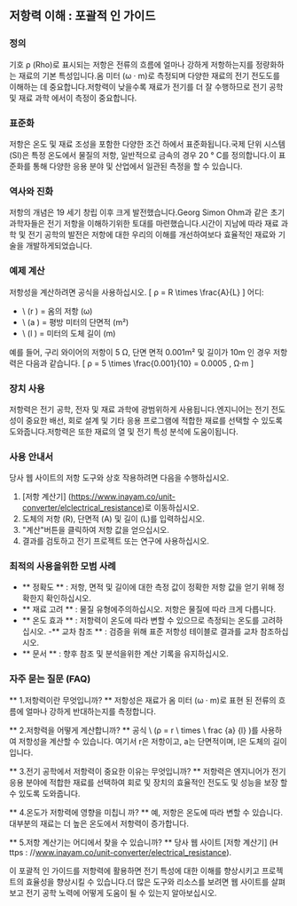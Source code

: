 ## 저항력 이해 : 포괄적 인 가이드

### 정의
기호 ρ (Rho)로 표시되는 저항은 전류의 흐름에 얼마나 강하게 저항하는지를 정량화하는 재료의 기본 특성입니다.옴 미터 (ω · m)로 측정되며 다양한 재료의 전기 전도도를 이해하는 데 중요합니다.저항력이 낮을수록 재료가 전기를 더 잘 수행하므로 전기 공학 및 재료 과학 에서이 측정이 중요합니다.

### 표준화
저항은 온도 및 재료 조성을 포함한 다양한 조건 하에서 표준화됩니다.국제 단위 시스템 (SI)은 특정 온도에서 물질의 저항, 일반적으로 금속의 경우 20 ° C를 정의합니다.이 표준화를 통해 다양한 응용 분야 및 산업에서 일관된 측정을 할 수 있습니다.

### 역사와 진화
저항의 개념은 19 세기 창립 이후 크게 발전했습니다.Georg Simon Ohm과 같은 초기 과학자들은 전기 저항을 이해하기위한 토대를 마련했습니다.시간이 지남에 따라 재료 과학 및 전기 공학의 발전은 저항에 대한 우리의 이해를 개선하여보다 효율적인 재료와 기술을 개발하게되었습니다.

### 예제 계산
저항성을 계산하려면 공식을 사용하십시오.
\[ ρ = R \times \frac{A}{L} \]
어디:
- \ (r \) = 옴의 저항 (ω)
- \ (a \) = 평방 미터의 단면적 (m²)
- \ (l \) = 미터의 도체 길이 (m)

예를 들어, 구리 와이어의 저항이 5 Ω, 단면 면적 0.001m² 및 길이가 10m 인 경우 저항력은 다음과 같습니다.
\[ ρ = 5 \times \frac{0.001}{10} = 0.0005 \, Ω·m \]

### 장치 사용
저항력은 전기 공학, 전자 및 재료 과학에 광범위하게 사용됩니다.엔지니어는 전기 전도성이 중요한 배선, 회로 설계 및 기타 응용 프로그램에 적합한 재료를 선택할 수 있도록 도와줍니다.저항력은 또한 재료의 열 및 전기 특성 분석에 도움이됩니다.

### 사용 안내서
당사 웹 사이트의 저항 도구와 상호 작용하려면 다음을 수행하십시오.
1. [저항 계산기] (https://www.inayam.co/unit-converter/elclectrical_resistance)로 이동하십시오.
2. 도체의 저항 (R), 단면적 (A) 및 길이 (L)를 입력하십시오.
3. "계산"버튼을 클릭하여 저항 값을 얻으십시오.
4. 결과를 검토하고 전기 프로젝트 또는 연구에 사용하십시오.

### 최적의 사용을위한 모범 사례
- ** 정확도 ** : 저항, 면적 및 길이에 대한 측정 값이 정확한 저항 값을 얻기 위해 정확한지 확인하십시오.
- ** 재료 고려 ** : 물질 유형에주의하십시오. 저항은 물질에 따라 크게 다릅니다.
- ** 온도 효과 ** : 저항력이 온도에 따라 변할 수 있으므로 측정되는 온도를 고려하십시오.
-** 교차 참조 ** : 검증을 위해 표준 저항성 테이블로 결과를 교차 참조하십시오.
- ** 문서 ** : 향후 참조 및 분석을위한 계산 기록을 유지하십시오.

### 자주 묻는 질문 (FAQ)

** 1.저항력이란 무엇입니까? **
저항성은 재료가 옴 미터 (ω · m)로 표현 된 전류의 흐름에 얼마나 강하게 반대하는지를 측정합니다.

** 2.저항력을 어떻게 계산합니까? **
공식 \ (ρ = r \ times \ frac {a} {l} \)를 사용하여 저항성을 계산할 수 있습니다. 여기서 r은 저항이고, a는 단면적이며, l은 도체의 길이입니다.

** 3.전기 공학에서 저항력이 중요한 이유는 무엇입니까? **
저항력은 엔지니어가 전기 응용 분야에 적합한 재료를 선택하여 회로 및 장치의 효율적인 전도도 및 성능을 보장 할 수 있도록 도와줍니다.

** 4.온도가 저항력에 영향을 미칩니 까? **
예, 저항은 온도에 따라 변할 수 있습니다.대부분의 재료는 더 높은 온도에서 저항력이 증가합니다.

** 5.저항 계산기는 어디에서 찾을 수 있습니까? **
당사 웹 사이트 [저항 계산기] (H ttps : //www.inayam.co/unit-converter/electrical_resistance).

이 포괄적 인 가이드를 저항력에 활용하면 전기 특성에 대한 이해를 향상시키고 프로젝트의 효율성을 향상시킬 수 있습니다.더 많은 도구와 리소스를 보려면 웹 사이트를 살펴보고 전기 공학 노력에 어떻게 도움이 될 수 있는지 알아보십시오.
